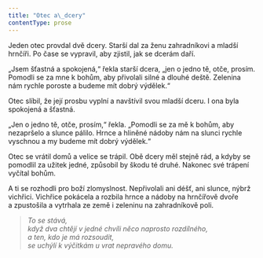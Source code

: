 ```yaml
---
title: "Otec a\_dcery"
contentType: prose
---
```


Jeden otec provdal dvě dcery. Starší dal za ženu zahradníkovi a mladší hrnčíři. Po čase se vypravil, aby zjistil, jak se dcerám daří.

„Jsem šťastná a spokojená,“ řekla starší dcera, „jen o jedno tě, otče, prosím. Pomodli se za mne k bohům, aby přivolali silné a dlouhé deště. Zelenina nám rychle poroste a budeme mít dobrý výdělek.“

Otec slíbil, že její prosbu vyplní a navštívil svou mladší dceru. I ona byla spokojená a šťastná.

„Jen o jedno tě, otče, prosím,“ řekla. „Pomodli se za mě k bohům, aby nezapršelo a slunce pálilo. Hrnce a hliněné nádoby nám na slunci rychle vyschnou a my budeme mít dobrý výdělek.“

Otec se vrátil domů a velice se trápil. Obě dcery měl stejně rád, a kdyby se pomodlil za užitek jedné, způsobil by škodu té druhé. Nakonec své trápení vyčítal bohům.

A ti se rozhodli pro boží zlomyslnost. Nepřivolali ani déšť, ani slunce, nýbrž vichřici. Vichřice pokácela a rozbila hrnce a nádoby na hrnčířově dvoře a zpustošila a vytrhala ze země i zeleninu na zahradníkově poli.

  

> _To se stává,  
> když dva chtějí v jedné chvíli něco naprosto rozdílného,  
> a ten, kdo je má rozsoudit,  
> se uchýlí k výčitkám u vrat nepravého domu._

